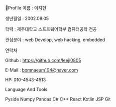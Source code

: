 🧑Profile
이름 : 이지현

생년월일 : 2002.08.05

학력 : 제주대학교 소프트웨어학부 컴퓨터공학 전공

관심분야 : web Develop, web hacking, embedded

연락처

Github : https://github.com/leeji0805

E-Mail : bomnaeum104@naver.com

HP: 010-4543-4513

Language And Tools

Pyside
Numpy
Pandas
C#
C++
React
Kotlin
JSP
Git
